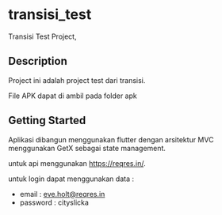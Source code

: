 # transisi_test

Transisi Test Project,

## Description

Project ini adalah project test dari transisi.

File APK dapat di ambil pada folder apk

## Getting Started

Aplikasi dibangun menggunakan flutter dengan arsitektur MVC menggunakan GetX sebagai state management.

untuk api menggunakan https://reqres.in/.

untuk login dapat menggunakan data : 
- email : eve.holt@reqres.in
- password : cityslicka
